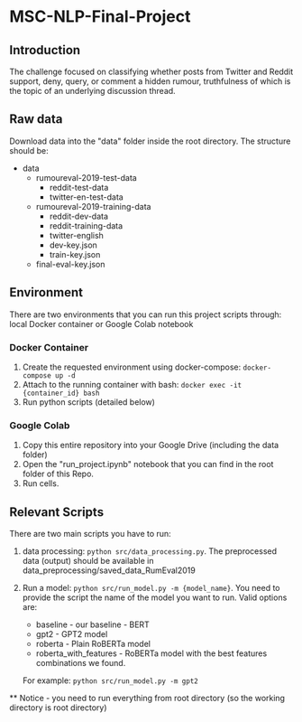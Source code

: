 # MSC-NLP-Final-Project
## Introduction
The challenge focused on classifying whether posts from Twitter and Reddit support, deny, query, or comment a hidden rumour, truthfulness of which is the topic of an underlying discussion thread. 

## Raw data
Download data into the "data" folder inside the root directory. 
The structure should be:
- data
    - rumoureval-2019-test-data
        - reddit-test-data
        - twitter-en-test-data
    - rumoureval-2019-training-data
        - reddit-dev-data
        - reddit-training-data
        - twitter-english
        - dev-key.json
        - train-key.json
    - final-eval-key.json

## Environment
There are two environments that you can run this project scripts through: local Docker container or Google Colab notebook 
### Docker Container
1. Create the requested environment using docker-compose: `docker-compose up -d`
2. Attach to the running container with bash: `docker exec -it {container_id} bash`
3. Run python scripts (detailed below)
### Google Colab
1. Copy this entire repository into your Google Drive (including the data folder)
2. Open the "run_project.ipynb" notebook that you can find in the root folder of this Repo.
3. Run cells.

## Relevant Scripts
There are two main scripts you have to run:
1. data processing: `python src/data_processing.py`. 
The preprocessed data (output) should be available in data_preprocessing/saved_data_RumEval2019
2. Run a model: `python src/run_model.py -m {model_name}`. You need to provide the script the name of the model you want to run.
Valid options are:
    - baseline - our baseline - BERT
    - gpt2 - GPT2 model
    - roberta - Plain RoBERTa model
    - roberta_with_features - RoBERTa model with the best features combinations we found.

    For example: `python src/run_model.py -m gpt2`

** Notice - you need to run everything from root directory (so the working directory is root directory)